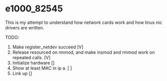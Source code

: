# e1000_82545
This is my attempt to understand how network cards work and how linux nic drivers are written.




TODO:
1. Make register_netdev succeed [V]
2. Release resourced on rmmod, and make insmod and rmmod work on repeated calls. [V]
3. Initialize hardware []
4. Show at least MAC in ip a. [ ]
5. Link up []
